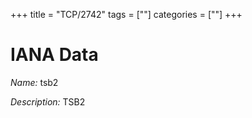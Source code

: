 +++
title = "TCP/2742"
tags = [""]
categories = [""]
+++

# IANA Data

_Name:_ tsb2

_Description:_ TSB2

